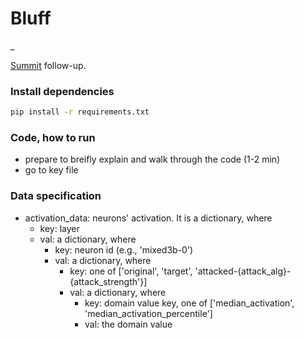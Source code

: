 # Bluff

_

[Summit][summit] follow-up.

[summit]: http://github.com/fredhohman/summit


### Install dependencies
```bash
pip install -r requirements.txt
```

### Code, how to run
- prepare to breifly explain and walk through the code (1-2 min)
- go to key file

### Data specification
- activation_data: neurons' activation. It is a dictionary, where
  - key: layer
  - val: a dictionary, where
      - key: neuron id (e.g., 'mixed3b-0')
      - val: a dictionary, where
          - key: one of \['original', 'target', 'attacked-{attack_alg}-{attack_strength'}\]
          - val: a dictionary, where
              - key: domain value key, one of \['median_activation', 'median_activation_percentile'\]
              - val: the domain value
  
